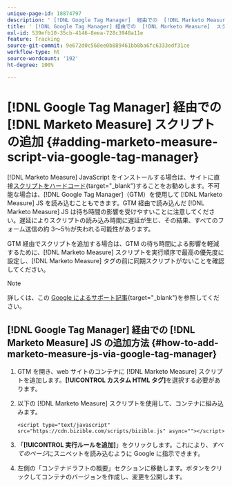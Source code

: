 ```yaml
---
unique-page-id: 18874797
description: ' [!DNL Google Tag Manager]  経由での  [!DNL Marketo Measure]  スクリプトの追加 - [!DNL Marketo Measure]'
title: ' [!DNL Google Tag Manager] 経由での  [!DNL Marketo Measure]  スクリプトの追加'
exl-id: 539efb10-35cb-4146-8eea-728c3948a11e
feature: Tracking
source-git-commit: 9e672d0c568ee0b889461bb8ba6fc6333edf31ce
workflow-type: ht
source-wordcount: '192'
ht-degree: 100%

---
```


# [!DNL Google Tag Manager] 経由での [!DNL Marketo Measure] スクリプトの追加 {#adding-marketo-measure-script-via-google-tag-manager}

[!DNL Marketo Measure] JavaScript をインストールする場合は、サイトに直接[スクリプトをハードコード](/help/marketo-measure-tracking/setting-up-tracking/adding-marketo-measure-script.md){target="_blank"}することをお勧めします。不可能な場合は、[!DNL Google Tag Manager]（GTM）を使用して [!DNL Marketo Measure] JS を読み込むこともできます。GTM 経由で読み込んだ [!DNL Marketo Measure] JS は待ち時間の影響を受けやすいことに注意してください。遅延によりスクリプトの読み込み時間に遅延が生じ、その結果、すべてのフォーム送信の約 3～5％が失われる可能性があります。

GTM 経由でスクリプトを追加する場合は、GTM の待ち時間による影響を軽減するために、[!DNL Marketo Measure] スクリプトを実行順序で最高の優先度に設定し、[!DNL Marketo Measure] タグの前に同期スクリプトがないことを確認してください。

>[!NOTE]
>
>詳しくは、この [Google によるサポート記事](https://support.google.com/tagmanager/answer/2772421?hl=ja){target="_blank"}を参照してください。

## [!DNL Google Tag Manager] 経由での [!DNL Marketo Measure] JS の追加方法 {#how-to-add-marketo-measure-js-via-google-tag-manager}

1. GTM を開き、web サイトのコンテナに [!DNL Marketo Measure] スクリプトを追加します。**[!UICONTROL カスタム HTML タグ]**&#x200B;を選択する必要があります。

1. 以下の [!DNL Marketo Measure] スクリプトを使用して、コンテナに組み込みます。

   `<script type="text/javascript" src="https://cdn.bizible.com/scripts/bizible.js" async=""></script>`

1. 「**[!UICONTROL 実行ルールを追加]**」をクリックします。これにより、*すべてのページ*&#x200B;にスニペットを読み込むように Google に指示できます。

1. 左側の「コンテナドラフトの概要」セクションに移動します。ボタンをクリックしてコンテナのバージョンを作成し、変更を公開します。
